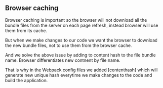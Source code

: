 ## Browser caching

Browser caching is important so the browser will not download all the bundle files from the server on each page refresh, instead browser will use them from its cache.

But when we make changes to our code we want the browser to download the new bundle files, not to use them from the browser cache.

And we solve the above issue by adding to content hash to the file bundle name. Browser differentiates new contnent by file name.

That is why in the Webpack config files we added \[contenthash\] which will generate new unique hash everytime we make changes to the code and build the application.
